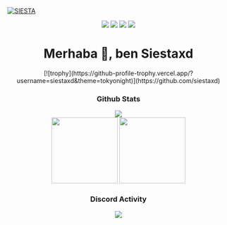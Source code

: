 [![SIESTA](https://cdn.discordapp.com/attachments/800009379868180494/1127193756953759785/SI_ES_TA.png)](https://github.com/siestaxd/)

<div align="center"> 
<a href="https://discord.com/users/572513937010982961" target"blank_"><img src="https://img.shields.io/badge/SIESTA%20-111111.svg?&style=for-the-badge&logo=discord&logoColor=white"></a>
<a href="https://open.spotify.com/user/2lmyi3bure5ovkwbmgjettom5" target"blank_"><img src="https://img.shields.io/badge/Spotify%20-111111.svg?&style=for-the-badge&logo=spotify&logoColor=white"></a>
<a href="https://www.youtube.com/channel/UC3AHAar8Y9EaV7y0eSyo6tQ" target"blank_"><img src="https://img.shields.io/badge/youtube%20-111111.svg?&style=for-the-badge&logo=youtube&logoColor=white"></a>
<a href="https://github.com/siestaxd" target"blank_"><img src="https://img.shields.io/badge/GitHub%20-111111.svg?&style=for-the-badge&logo=github&logoColor=white"></a>
</div>

<h1 align="center">Merhaba 👋, ben Siestaxd</h1>

<div align="center">
[![trophy](https://github-profile-trophy.vercel.app/?username=siestaxd&theme=tokyonight)](https://github.com/siestaxd)

<h3>Github Stats</h3>
  <div><img src="https://komarev.com/ghpvc/?username=siestaxd&&label=PROFILE+VIEWS&color=grey"/></div>
  <img src="https://github-readme-stats.vercel.app/api?username=siestaxd&count_private=true&hide_border=true&show_icons=true&include_all_commits=true&bg_color=0d1117&title_color=FFFFFF&text_color=9f9f9f&icon_color=FFFFFF" width="%100" height="150px">
<img src="https://github-readme-stats.vercel.app/api/top-langs/?username=siestaxd&layout=compact&theme=nord&hide_border=true&bg_color=0d1117&border_radius=6&title_color=FFFFFF" width="%100" height="150px">
</a>

<div align="center">
<h3>Discord Activity</h3>
   <a href="https://discord.com/users/572513937010982961" target="_blank">
      <img src="https://lanyard-profile-readme.vercel.app/api/572513937010982961?bg=0d1117&animated=false&hideDiscrim=false&borderRadius=31px">
   </a>
</div>
